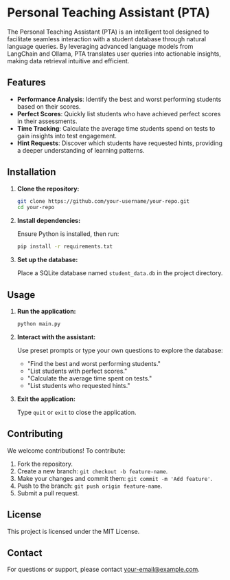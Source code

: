 # Personal Teaching Assistant (PTA)

The Personal Teaching Assistant (PTA) is an intelligent tool designed to facilitate seamless interaction with a student database through natural language queries. By leveraging advanced language models from LangChain and Ollama, PTA translates user queries into actionable insights, making data retrieval intuitive and efficient.

## Features

- **Performance Analysis**: Identify the best and worst performing students based on their scores.
- **Perfect Scores**: Quickly list students who have achieved perfect scores in their assessments.
- **Time Tracking**: Calculate the average time students spend on tests to gain insights into test engagement.
- **Hint Requests**: Discover which students have requested hints, providing a deeper understanding of learning patterns.

## Installation

1. **Clone the repository:**

   ```bash
   git clone https://github.com/your-username/your-repo.git
   cd your-repo
   ```

2. **Install dependencies:**

   Ensure Python is installed, then run:

   ```bash
   pip install -r requirements.txt
   ```

3. **Set up the database:**

   Place a SQLite database named `student_data.db` in the project directory.

## Usage

1. **Run the application:**

   ```bash
   python main.py
   ```

2. **Interact with the assistant:**

   Use preset prompts or type your own questions to explore the database:
   - "Find the best and worst performing students."
   - "List students with perfect scores."
   - "Calculate the average time spent on tests."
   - "List students who requested hints."

3. **Exit the application:**

   Type `quit` or `exit` to close the application.

## Contributing

We welcome contributions! To contribute:

1. Fork the repository.
2. Create a new branch: `git checkout -b feature-name`.
3. Make your changes and commit them: `git commit -m 'Add feature'`.
4. Push to the branch: `git push origin feature-name`.
5. Submit a pull request.

## License

This project is licensed under the MIT License.

## Contact

For questions or support, please contact [your-email@example.com](mailto:arefianbaraniojan.com).
